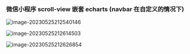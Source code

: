 ### 微信小程序 scroll-view 嵌套 echarts (navbar 在自定义的情况下)

![image-20230525212540146](https://s2.loli.net/2023/05/25/jiVMOsRdcGv8PhK.png)

![image-20230525212614503](https://s2.loli.net/2023/05/25/ju1I2faFnkHW4pr.png)

![image-20230525212626854](https://s2.loli.net/2023/05/25/HYdlcnUvJZpVqfX.png)